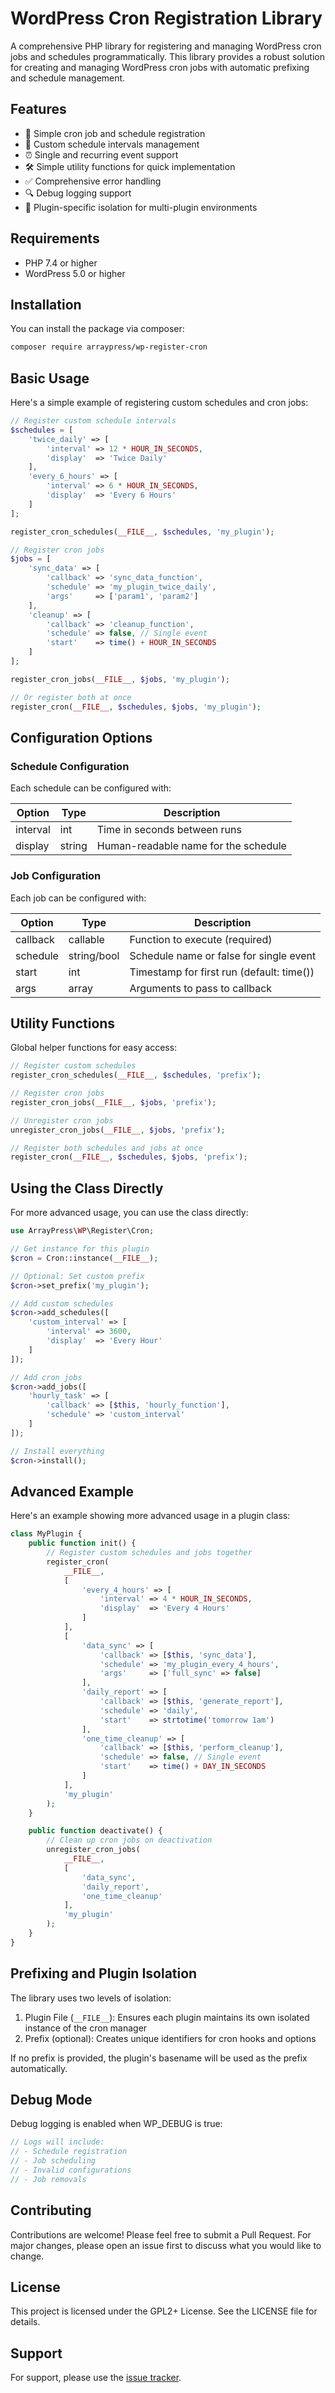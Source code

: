 # WordPress Cron Registration Library

A comprehensive PHP library for registering and managing WordPress cron jobs and schedules programmatically. This library provides a robust solution for creating and managing WordPress cron jobs with automatic prefixing and schedule management.

## Features

- 🚀 Simple cron job and schedule registration
- 🔄 Custom schedule intervals management
- ⏰ Single and recurring event support
- 🛠️ Simple utility functions for quick implementation
- ✅ Comprehensive error handling
- 🔍 Debug logging support
- 🔐 Plugin-specific isolation for multi-plugin environments

## Requirements

- PHP 7.4 or higher
- WordPress 5.0 or higher

## Installation

You can install the package via composer:

```bash
composer require arraypress/wp-register-cron
```

## Basic Usage

Here's a simple example of registering custom schedules and cron jobs:

```php
// Register custom schedule intervals
$schedules = [
    'twice_daily' => [
        'interval' => 12 * HOUR_IN_SECONDS,
        'display'  => 'Twice Daily'
    ],
    'every_6_hours' => [
        'interval' => 6 * HOUR_IN_SECONDS,
        'display'  => 'Every 6 Hours'
    ]
];

register_cron_schedules(__FILE__, $schedules, 'my_plugin');

// Register cron jobs
$jobs = [
    'sync_data' => [
        'callback' => 'sync_data_function',
        'schedule' => 'my_plugin_twice_daily',
        'args'     => ['param1', 'param2']
    ],
    'cleanup' => [
        'callback' => 'cleanup_function',
        'schedule' => false, // Single event
        'start'    => time() + HOUR_IN_SECONDS
    ]
];

register_cron_jobs(__FILE__, $jobs, 'my_plugin');

// Or register both at once
register_cron(__FILE__, $schedules, $jobs, 'my_plugin');
```

## Configuration Options

### Schedule Configuration

Each schedule can be configured with:

| Option | Type | Description |
|--------|------|-------------|
| interval | int | Time in seconds between runs |
| display | string | Human-readable name for the schedule |

### Job Configuration

Each job can be configured with:

| Option | Type | Description |
|--------|------|-------------|
| callback | callable | Function to execute (required) |
| schedule | string/bool | Schedule name or false for single event |
| start | int | Timestamp for first run (default: time()) |
| args | array | Arguments to pass to callback |

## Utility Functions

Global helper functions for easy access:

```php
// Register custom schedules
register_cron_schedules(__FILE__, $schedules, 'prefix');

// Register cron jobs
register_cron_jobs(__FILE__, $jobs, 'prefix');

// Unregister cron jobs
unregister_cron_jobs(__FILE__, $jobs, 'prefix');

// Register both schedules and jobs at once
register_cron(__FILE__, $schedules, $jobs, 'prefix');
```

## Using the Class Directly

For more advanced usage, you can use the class directly:

```php
use ArrayPress\WP\Register\Cron;

// Get instance for this plugin
$cron = Cron::instance(__FILE__);

// Optional: Set custom prefix
$cron->set_prefix('my_plugin');

// Add custom schedules
$cron->add_schedules([
    'custom_interval' => [
        'interval' => 3600,
        'display'  => 'Every Hour'
    ]
]);

// Add cron jobs
$cron->add_jobs([
    'hourly_task' => [
        'callback' => [$this, 'hourly_function'],
        'schedule' => 'custom_interval'
    ]
]);

// Install everything
$cron->install();
```

## Advanced Example

Here's an example showing more advanced usage in a plugin class:

```php
class MyPlugin {
    public function init() {
        // Register custom schedules and jobs together
        register_cron(
            __FILE__,
            [
                'every_4_hours' => [
                    'interval' => 4 * HOUR_IN_SECONDS,
                    'display'  => 'Every 4 Hours'
                ]
            ],
            [
                'data_sync' => [
                    'callback' => [$this, 'sync_data'],
                    'schedule' => 'my_plugin_every_4_hours',
                    'args'     => ['full_sync' => false]
                ],
                'daily_report' => [
                    'callback' => [$this, 'generate_report'],
                    'schedule' => 'daily',
                    'start'    => strtotime('tomorrow 1am')
                ],
                'one_time_cleanup' => [
                    'callback' => [$this, 'perform_cleanup'],
                    'schedule' => false, // Single event
                    'start'    => time() + DAY_IN_SECONDS
                ]
            ],
            'my_plugin'
        );
    }

    public function deactivate() {
        // Clean up cron jobs on deactivation
        unregister_cron_jobs(
            __FILE__,
            [
                'data_sync',
                'daily_report',
                'one_time_cleanup'
            ],
            'my_plugin'
        );
    }
}
```

## Prefixing and Plugin Isolation

The library uses two levels of isolation:

1. Plugin File (`__FILE__`): Ensures each plugin maintains its own isolated instance of the cron manager
2. Prefix (optional): Creates unique identifiers for cron hooks and options

If no prefix is provided, the plugin's basename will be used as the prefix automatically.

## Debug Mode

Debug logging is enabled when WP_DEBUG is true:

```php
// Logs will include:
// - Schedule registration
// - Job scheduling
// - Invalid configurations
// - Job removals
```

## Contributing

Contributions are welcome! Please feel free to submit a Pull Request. For major changes, please open an issue first to discuss what you would like to change.

## License

This project is licensed under the GPL2+ License. See the LICENSE file for details.

## Support

For support, please use the [issue tracker](https://github.com/arraypress/wp-register-cron/issues).
